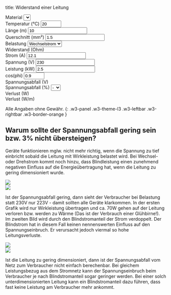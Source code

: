 title: Widerstand einer Leitung

<div class="w3-row-padding" style="padding-left: 0px;">
  <div class="w3-quarter">
    <label for="material">Material</label>
    <select class="w3-select w3-border w3-theme-l1" name="materials" id="materials" onChange="calcWireResistance();"></select>
  </div>
  <div class="w3-quarter">
    <label for="temperature">Temperatur (°C)</label>
    <input class="w3-input w3-border w3-hover-theme w3-theme-l1" name="temperature" id="temperature" type="number" min="0" max="100" value="20" onChange="calcWireResistance();">
  </div>
  <div class="w3-quarter">
    <label for="wire-length">Länge (m)</label>
    <input class="w3-input w3-border w3-hover-theme w3-theme-l1" name="wire-length" id="wire-length" type="number" min="0.01" value="10" onChange="calcWireResistance();">
  </div>
  <div class="w3-quarter">
    <label for="cross-section">Querschnitt (mm²)</label>
    <input class="w3-input w3-border w3-hover-theme w3-theme-l1" name="cross-section" id="cross-section" type="number" min="0.1" value="1.5" onChange="calcWireResistance();">
  </div>
</div>

<div class="w3-row-padding" style="padding-left: 0px;">
  <div class="w3-quarter">
    <label for="wire-load">Belastung</label>
    <select class="w3-select w3-border w3-theme-l1" name="wire-load" id="wire-load" onChange="changeLoad();">
      <option value="1">Einzelleiter</option>
      <option value="2">Gleichstrom</option>
      <option value="2" selected>Wechselstrom</option>
      <option value="1.732">Drehstrom</option>
    </select>
  </div>
  <div class="w3-quarter">
    <label for="wire-resist">Widerstand (Ohm)</label>
    <pre style="margin-top: 0px !important; margin-bottom: 0px !important;"><code id="wire-resist" name="wire-resist"></code></pre>
  </div>
</div>

<div class="w3-row-padding" style="padding-left: 0px;">
  <div class="w3-quarter">
    <label for="current">Strom (A)</label>
    <input class="w3-input w3-border w3-hover-theme w3-theme-l1" name="current" id="current" type="number" min="0" value="12.1" onChange="calcPower();">
  </div>
  <div class="w3-quarter">
    <label for="voltage">Spannung (V)</label>
    <input class="w3-input w3-border w3-hover-theme w3-theme-l1" name="voltage" id="voltage" type="number" min="0" value="230" onChange="calcPower();">
  </div>
  <div class="w3-quarter">
    <label for="power">Leistung (kW)</label>
    <input class="w3-input w3-border w3-hover-theme w3-theme-l1" name="power" id="power" type="number" min="0" value="2.5" onChange="calcCurrent();">
  </div>
  <div class="w3-quarter" id="cosphi-input">
    <label for="cosphi">cos(phi)</label>
    <input class="w3-input w3-border w3-hover-theme w3-theme-l1" name="cosphi" id="cosphi" type="number" min="0.8" max="1" value="0.9" onChange="calcCurrent();">
  </div>
</div>

<div class="w3-row-padding" style="padding-left: 0px;">
  <div class="w3-quarter">
    <label for="wire-voltage-drop">Spannungsabfall (V)</label>
    <pre style="margin-top: 0px !important; margin-bottom: 0px !important;"><code id="wire-voltage-drop" name="wire-voltage-drop"></code></pre>
  </div>
  <div class="w3-quarter">
    <label for="wire-vpercent-drop">Spannungsabfall (%)</label>
    <select class="w3-select w3-border w3-theme-l1" name="wire-vpercent-drop" id="wire-vpercent-drop" onclick="calculateCrossSection();">
      <option value="0" disabled selected>-</option>
      <option value="1">1</option>
      <option value="2">2</option>
      <option value="3">3</option>
    </select>
  </div>
  <div class="w3-quarter">
    <label for="wire-losses">Verlust (W)</label>
    <pre style="margin-top: 0px !important; margin-bottom: 0px !important;"><code id="wire-losses" name="wire-losses"></code></pre>
  </div>
  <div class="w3-quarter">
    <label for="wire-losses-perm">Verlust (W/m)</label>
    <pre style="margin-top: 0px !important; margin-bottom: 0px !important;"><code id="wire-losses-perm" name="wire-losses-perm"></code></pre>
  </div>
</div>

Alle Angaben ohne Gewähr.
{: .w3-panel .w3-theme-l3 .w3-leftbar .w3-rightbar .w3-border-orange }

## Warum sollte der Spannungsabfall gering sein bzw. 3% nicht übersteigen?

Geräte funktionieren mglw. nicht mehr richtig, wenn die Spannung zu tief einbricht sobald die Leitung mit Wirkleistung belastet wird.
Bei Wechsel- oder Drehstrom kommt noch hinzu, dass Blindleistung einen zunehmend negativen Einfluss auf die Energieübertragung hat,
wenn die Leitung zu gering dimensioniert wurde.

<div class="w3-cell-row">
  <div class="w3-cell w3-container w3-mobile">
    <img src="cosphi10ud03.svg">
  </div>
  <div class="w3-cell w3-container w3-mobile">
    <img src="cosphi05ud03.svg">
  </div>
</div>

Ist der Spannungsabfall gering, dann sieht der Verbraucher bei Belastung statt 230V nur 223V - damit sollten alle Geräte klarkommen.
In der ersten Grafik wird nur Wirkleistung übertragen und ca. 70W gehen auf der Leitung verloren bzw. werden zu Wärme (Das ist der Verbrauch einer Glühbirne!).
Im zweiten Bild wird durch den Blindstromanteil der Strom verdoppelt.
Der Blindstrom hat in diesem Fall keinen nennenswerten Einfluss auf den Spannungseinbruch.
Er verursacht jedoch viermal so hohe Leitungsverluste.

<div class="w3-cell-row">
  <div class="w3-cell w3-container w3-mobile">
    <img src="cosphi10ud15.svg">
  </div>
  <div class="w3-cell w3-container w3-mobile">
    <img src="cosphi05ud11.svg">
  </div>
</div>

Ist die Leitung zu gering dimensioniert, dann ist der Spannungsabfall vom Netz zum Verbraucher nicht einfach berechenbar.
Bei gleichem Leistungsbezug aus dem Stromnetz kann der Spannungseinbruch beim Verbraucher je nach Blindstromanteil sogar geringer werden.
Bei einer solch unterdimensionierten Leitung kann ein Blindstromanteil dazu führen, dass fast keine Leistung am Verbraucher mehr ankommt.

<script>
var materials = [
  {"name": "Kupfer", "roh20": "0.0178", "alpha": "3.9"},
  {"name": "Aluminium", "roh20": "0.0287", "alpha": "3.8"},
  {"name": "Eisen", "roh20": "0.10", "alpha": "6.1"},
  {"name": "Gold", "roh20": "0.022", "alpha": "3.9"}
];
</script>
<script type="text/javascript" src="wire.js"></script>

